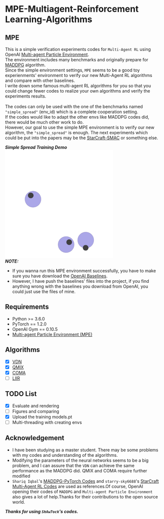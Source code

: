 MPE-Multiagent-Reinforcement Learning-Algorithms
=======================
## MPE
This is a simple verification experiments codes for `Multi-Agent RL` using OpenAI [Multi-agent Particle Environment](https://github.com/openai/multiagent-particle-envs).<br>
The environment includes many benchmarks and originally prepare for [MADDPG](https://arxiv.org/pdf/1706.02275.pdf) algorithm.<br>
Since the simple environment settings, `MPE` seems to be a good toy experienments' environment to verify our new Multi-Agent RL algorithms and compare with other baselines.<br>
I write down some famous multi-agent RL algorithms for you so that you could change fewer codes to realize your own algorithms and verify the experiments results.<br>
<br>
The codes can only be used with the one of the benchmarks named `"simple_spread"` (env_id) which is a complete cooperation setting.<br>
If the codes would like to adapt the other envs like MADDPG codes did, there would be much other work to do.<br>
However, our goal to use the simple MPE environment is to verify our new algorithm, the `"simple_spread"` is enough. The next experiments which could be put into the papers may be the [StarCraft-SMAC](https://github.com/oxwhirl/smac) or something else.<br>

***Simple Spread Training Demo***<br>
![img](https://github.com/ShAw7ock/MPE-Multiagent-RL-Algos/blob/master/models/simple_spread/vdn/run3/results/VDN_Simple_Spread.gif)
<br>
***NOTE:*** <br>
* If you wanna run this MPE environment successfully, you have to make sure you have download the [OpenAI Baselines](https://github.com/openai/baselines).<br>
* However, I have push the baselines' files into the project, if you find anything wrong with the baselines you download from OpenAI, you could just use the files of mine.<br>
## Requirements
* Python >= 3.6.0
* PyTorch == 1.2.0
* OpenAI Gym == 0.10.5
* [Multi-agent Particle Environment (MPE)](https://github.com/openai/multiagent-particle-envs)
## Algorithms
- [x] [VDN](https://arxiv.org/pdf/1706.05296.pdf)
- [x] [QMIX](http://proceedings.mlr.press/v80/rashid18a/rashid18a.pdf)
- [x] [COMA](https://ojs.aaai.org/index.php/AAAI/article/view/11794)
- [ ] [LIIR](https://proceedings.neurips.cc/paper/2019/file/07a9d3fed4c5ea6b17e80258dee231fa-Paper.pdf)
## TODO List
- [x] Evaluate and rendering
- [ ] Figures and comparing
- [x] Upload the training models.pt
- [ ] Multi-threading with creating envs

Acknowledgement
---------------
* I have been studying as a master student. There may be some problems with my codes and understanding of the algorithms.<br>
* Modifying the parameters of the neural networks seems to be a big problem, and I can assure that the `VDN` can achieve the same performance as the MADDPG did. QMIX and COMA require further modified<br>
* `Shariq Iqbal`'s [MADDPG-PyTorch Codes](https://github.com/shariqiqbal2810/maddpg-pytorch) and `starry-sky6688`'s [StarCraft Multi-Agent RL Codes](https://github.com/starry-sky6688/StarCraft) are used as references.Of course, OpenAI opening their codes of `MADDPG` and `Multi-agent Particle Environment` also gives a lot of help.Thanks for their contributions to the open source world.<br>

***Thanks for using `ShAw7ock`'s codes.***
